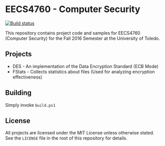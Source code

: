 # EECS4760 - Computer Security
[![Build status](https://ci.appveyor.com/api/projects/status/yxjrmimmydrfmass?svg=true)](https://ci.appveyor.com/project/techwiz24/eecs4760)

This repository contains project code and samples for EECS4760 (Computer Security)
for the Fall 2016 Semester at the University of Toledo.

## Projects
 * DES - An implementation of the Data Encryption Standard (ECB Mode)
 * FStats - Collects statistics about files (Used for analyzing encryption effectiveness)

## Building
Simply invoke `build.ps1`

## License
All projects are licensed under the MIT License unless otherwise stated. See
the `LICENSE` file in the root of this repository for details.
